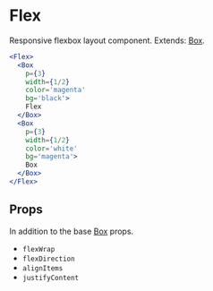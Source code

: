 
# Flex

Responsive flexbox layout component. Extends: [Box](/Box).

```.jsx
<Flex>
  <Box
    p={3}
    width={1/2}
    color='magenta'
    bg='black'>
    Flex
  </Box>
  <Box
    p={3}
    width={1/2}
    color='white'
    bg='magenta'>
    Box
  </Box>
</Flex>
```

## Props

In addition to the base [Box](/Box) props.

- `flexWrap`
- `flexDirection`
- `alignItems`
- `justifyContent`
